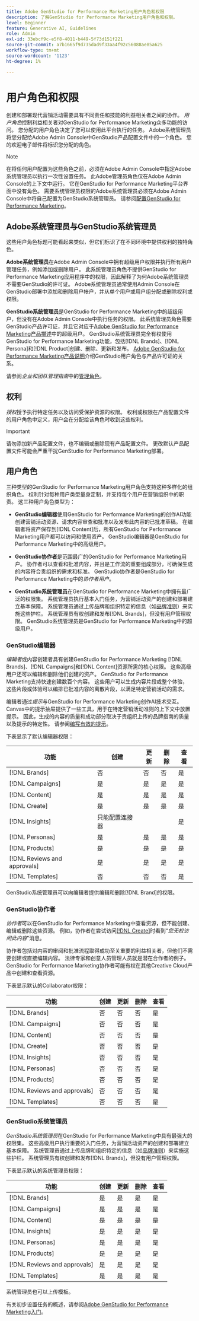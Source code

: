 ```yaml
---
title: Adobe GenStudio for Performance Marketing用户角色和权限
description: 了解GenStudio for Performance Marketing用户角色和权限。
level: Beginner
feature: Generative AI, Guidelines
role: Admin
exl-id: 33ebcf9c-e5f8-4011-b449-5f73d151f221
source-git-commit: a7b1665f9d735dad9f33aa4f92c56088ae85a625
workflow-type: tm+mt
source-wordcount: '1123'
ht-degree: 1%

---
```


# 用户角色和权限

创建和部署现代营销活动需要具有不同责任和技能的利益相关者之间的协作。 _用户角色_&#x200B;控制利益相关者对GenStudio for Performance Marketing众多功能的访问。 您分配的用户角色决定了您可以使用此平台执行的任务。 Adobe系统管理员将您分配给Adobe Admin Console中GenStudio产品配置文件中的一个角色。 您的欢迎电子邮件将标识您分配的角色。

>[!NOTE]
>
>在将任何用户配置为这些角色之前，必须在Adobe Admin Console中指定Adobe系统管理员以执行一次性设置任务。 此Adobe管理员角色仅在Adobe Admin Console的上下文中运行。 它在GenStudio for Performance Marketing平台界面中没有角色。 需要系统管理员权限的Adobe系统管理员必须在Adobe Admin Console中将自己配置为GenStudio系统管理员。 请参阅[配置GenStudio for Performance Marketing](product-provisioning.md)。

## Adobe系统管理员与GenStudio系统管理员

这些用户角色标题可能看起来类似，但它们标识了在不同环境中提供权利的独特角色。

**Adobe系统管理员**&#x200B;在Adobe Admin Console中拥有超级用户权限并执行所有用户管理任务，例如添加或删除用户。 此系统管理员角色不提供GenStudio for Performance Marketing应用程序中的权限，因此解释了为何Adobe系统管理员不需要GenStudio的许可证。 Adobe系统管理员通常使用Admin Console在GenStudio部署中添加和删除用户帐户，并从单个用户或用户组分配或删除权利或权限。

**GenStudio系统管理员**&#x200B;是GenStudio for Performance Marketing中的超级用户，但没有在Adobe Admin Console中执行任务的权限。 此系统管理员角色需要GenStudio产品许可证，并且它对应于[Adobe GenStudio for Performance Marketing产品描述](https://helpx.adobe.com/legal/product-descriptions/adobe-genstudio-for-performance-marketing---product-description.html)中的超级用户。 GenStudio系统管理员完全有权使用GenStudio for Performance Marketing功能，包括[!DNL Brands]、[!DNL Persona]和[!DNL Product]创建、删除、更新和发布。 [Adobe GenStudio for Performance Marketing产品说明](https://helpx.adobe.com/legal/product-descriptions/adobe-genstudio-for-performance-marketing---product-description.html)介绍GenStudio用户角色与产品许可证的关系。

请参阅&#x200B;_企业和团队管理指南_&#x200B;中的[管理角色](https://helpx.adobe.com/enterprise/using/admin-roles.html#enterprise)。

## 权利

_授权_&#x200B;授予执行特定任务以及访问受保护资源的权限。 权利或权限在产品配置文件的用户角色中定义，用户会在分配给该角色时收到这些权利。

>[!IMPORTANT]
>
>请勿添加新产品配置文件，也不编辑或删除现有产品配置文件。 更改默认产品配置文件可能会严重干扰GenStudio for Performance Marketing部署。

## 用户角色

三种类型的GenStudio for Performance Marketing用户角色支持这种多样化的组织角色。 权利针对每种用户类型量身定制，并支持每个用户在营销组织中的职责。 这三种用户角色类型为：

* **GenStudio编辑器**&#x200B;使用GenStudio for Performance Marketing的创作AI功能创建营销活动资源、请求内容审查和批准以及发布此内容的已批准草稿。 在编辑者将资产保存到[!DNL Content]后，所有GenStudio for Performance Marketing用户都可以访问和使用资产。 GenStudio编辑器是GenStudio for Performance Marketing中的高级用户。

* **GenStudio协作者**&#x200B;是范围最广的GenStudio for Performance Marketing用户。 协作者可以查看和批准内容，并且是工作流的重要组成部分，可确保生成的内容符合贵组织的需求和标准。 GenStudio协作者是GenStudio for Performance Marketing中的&#x200B;_协作者用户_。

* **GenStudio系统管理员**&#x200B;在GenStudio for Performance Marketing中拥有最广泛的权限集。 系统管理员执行基本入门任务，为营销活动资产的创建和部署建立基本保障。 系统管理员通过上传品牌和组织特定的信息（如[品牌准则](./guidelines/overview.md)）来实施这些护栏。 系统管理员有权创建和发布[!DNL Brands]，但没有用户管理权限。 GenStudio系统管理员是GenStudio for Performance Marketing中的超级用户。

### GenStudio编辑器

_编辑者_&#x200B;或内容创建者具有创建GenStudio for Performance Marketing [!DNL Brands]、[!DNL Campaigns]和[!DNL Content]资源所需的核心权限。 这些高级用户还可以编辑和删除他们创建的资产。 GenStudio for Performance Marketing支持快速创建数百个内容。 这些用户可以生成内容片段或整个体验，这些片段或体验可以编排已批准内容的离散片段，以满足特定营销活动的需求。

编辑者通过&#x200B;_提示_&#x200B;与GenStudio for Performance Marketing创作AI技术交互。 Canvas中的提示抽屉提供了一些工具，用于在特定营销活动准则的上下文中放置提示。 因此，生成的内容的质量和成功部分取决于贵组织上传的品牌指南的质量以及提示的特定性。 请参阅[编写有效的提示](effective-prompts.md)。

下表显示了默认编辑器权限：

| 功能 | 创建 | 更新 | 删除 | 查看 |
|-----------|----------------|----------------|----------------|----------------|
| [!DNL Brands] | 否 | 否 | 否 | 是 |
| [!DNL Campaigns] | 是 | 是 | 是 | 是 |
| [!DNL Content] | 是 | 是 | 是 | 是 |
| [!DNL Create] | 是 | 是 | 是 | 是 |
| [!DNL Insights] | 只能配置连接器 |    |     | 是 |
| [!DNL Personas] | 是 | 是 | 是 | 是 |
| [!DNL Products] | 是 | 是 | 是 | 是 |
| [!DNL Reviews and approvals] | 是 | 是 | 是 | 是 |
| [!DNL Templates] | 否 | 否 | 否 | 是 |

GenStudio系统管理员可以向编辑者提供编辑和删除[!DNL Brand]的权限。

### GenStudio协作者

_协作者_&#x200B;可以在GenStudio for Performance Marketing中查看资源，但不能创建、编辑或删除这些资源。 例如，协作者在尝试访问[[!DNL Create]](/help/user-guide/create/overview.md)时看到“*您无权访问此内容*”消息。

协作者包括对内容的审阅和批准流程取得成功至关重要的利益相关者，但他们不需要创建或直接编辑内容。 法律专家和创意人员管理人员就是潜在合作者的例子。 GenStudio for Performance Marketing协作者可能有权在其他Creative Cloud产品中创建和查看资源。

下表显示默认的Collaborator权限：

| 功能 | 创建 | 更新 | 删除 | 查看 |
|-----------|----------------|----------------|----------------|----------------|
| [!DNL Brands] | 否 | 否 | 否 | 是 |
| [!DNL Campaigns] | 否 | 否 | 否 | 是 |
| [!DNL Content] | 否 | 否 | 否 | 是 |
| [!DNL Create] | 否 | 否 | 否 | 是 |
| [!DNL Insights] | 否 | 否 | 否 | 是 |
| [!DNL Personas] | 否 | 否 | 否 | 是 |
| [!DNL Products] | 否 | 否 | 否 | 是 |
| [!DNL Reviews and approvals] | 否 | 否 | 否 | 是 |
| [!DNL Templates] | 否 | 否 | 否 | 是 |

### GenStudio系统管理员

_GenStudio系统管理员_&#x200B;在GenStudio for Performance Marketing中具有最强大的权限集。 这些高级用户执行重要的入门任务，为营销活动资产的创建和部署建立基本保障。 系统管理员通过上传品牌和组织特定的信息（如[品牌准则](./guidelines/overview.md)）来实施这些护栏。 系统管理员有权创建和发布[!DNL Brands]，但没有用户管理权限。

下表显示默认的系统管理员权限：

| 功能 | 创建 | 更新 | 删除 | 查看 |
|-----------|----------------|----------------|----------------|----------------|
| [!DNL Brands] | 是 | 是 | 是 | 是 |
| [!DNL Campaigns] | 是 | 是 | 是 | 是 |
| [!DNL Content] | 是 | 是 | 是 | 是 |
| [!DNL Insights] | 是 | 是 | 是 | 是 |
| [!DNL Personas] | 是 | 是 | 是 | 是 |
| [!DNL Products] | 是 | 是 | 是 | 是 |
| [!DNL Reviews and approvals] | 是 | 是 | 是 | 是 |
| [!DNL Templates] | 是 | 是 | 是 | 是 |

系统管理员也可以上传模板。

有关初步设置任务的概述，请参阅[Adobe GenStudio for Performance Marketing入门](get-started.md)。
